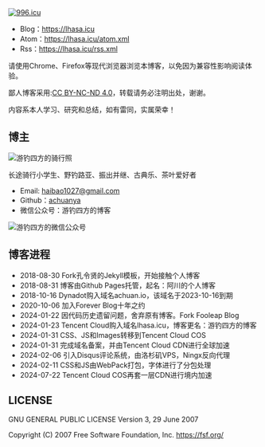 <a href="https://996.icu" target="_blank">
    <img src="https://img.shields.io/badge/link-996.icu-red.svg" alt="996.icu" />
</a>


* Blog：<a href="https://lhasa.icu" target="_blank">https://lhasa.icu</a>
* Atom：<a href="https://lhasa.icu/atom.xml" target="_blank">https://lhasa.icu/atom.xml</a>
* Rss：<a href="https://lhasa.icu/rss.xml" target="_blank">https://lhasa.icu/rss.xml</a>

请使用Chrome、Firefox等现代浏览器浏览本博客，以免因为兼容性影响阅读体验。

鄙人博客采用:<a href="https://creativecommons.org/licenses/by-nc-nd/3.0/deed.zh-hans" target="_blank">CC BY-NC-ND 4.0</a>，转载请务必注明出处，谢谢。

内容系本人学习、研究和总结，如有雷同，实属荣幸！

## 博主

![游钓四方的骑行照](https://cos.lhasa.icu/StylePictures/my-photo.jpg_640 "游钓四方的骑行照")

长途骑行小学生、野钓路亚、振出并继、古典乐、茶叶爱好者

- Email: <haibao1027@gmail.com>
- Github：<a href="https://github.com/achuanya" target="_blank">achuanya</a>
- 微信公众号：游钓四方的博客

![游钓四方的微信公众号](https://cos.lhasa.icu/StylePictures/WechatPublicAccount.jpg "生活中从不缺少美，而是缺少发现美的眼睛")

## 博客进程

* 2018-08-30 Fork孔令贤的Jekyll模板，开始接触个人博客
* 2018-08-31 博客由Github Pages托管，起名：阿川的个人博客
* 2018-10-16 Dynadot购入域名achuan.io，该域名于2023-10-16到期
* 2020-10-06 加入Forever Blog十年之约
* 2024-01-22 因代码历史遗留问题，舍弃原有博客。Fork Fooleap Blog
* 2024-01-23 Tencent Cloud购入域名lhasa.icu，博客更名：游钓四方的博客
* 2024-01-31 CSS、JS和Images转移到Tencent Cloud COS
* 2024-01-31 完成域名备案，并由Tencent Cloud CDN进行全球加速
* 2024-02-06 引入Disqus评论系统，由洛杉矶VPS，Ningx反向代理
* 2024-02-11 CSS和JS由WebPack打包，字体进行了分包处理
* 2024-07-22 Tencent Cloud COS再套一层CDN进行境内加速


## LICENSE

GNU GENERAL PUBLIC LICENSE
Version 3, 29 June 2007

 Copyright (C) 2007 Free Software Foundation, Inc. <https://fsf.org/>